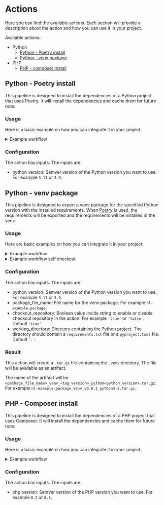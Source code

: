 # Actions

Here you can find the available actions. Each section will provide a description about the action and how you can use it in your project.

Available actions:

- Python
  - [Python - Poetry install](#python---poetry-install)
  - [Python - venv package](#python---venv-package)
- PHP
  - [PHP - composer install](#php---composer-install)

## Python - Poetry install

This pipeline is designed to install the dependencies of a Python project that uses Poetry. It will install the dependencies and cache them for future runs.

### Usage

Here is a basic example on how you can integrate it in your project.

<details>
  <summary>Example workflow</summary>

This workflow is executed automatically on push to the main branch, on a pull request and can also be executed manually from the actions tab `workflow_dispatch`.

In the code below you need to replace `<python_version>` with the Python version you want to use. For example `3.11` or `3.9`.

```yml
name: Build Python project

on:
  workflow_dispatch:
  pull_request:
  push:
    branches:
      - main

jobs:
  build-python:
    runs-on: ubuntu-latest
    steps:
      - name: Checkout repository
        uses: actions/checkout@v4

      # Using the action
      - name: Install dependencies
        uses: minvws/nl-irealisatie-generic-pipelines/.github/actions/poetry-install@main
        with:
          python_version: <python_version>
```

</details>

### Configuration

The action has inputs. The inputs are:

- python_version: Semver version of the Python version you want to use. For example `3.11` or `3.9`.

## Python - venv package

This pipeline is designed to export a venv package for the specified Python version with the installed requirements. When [Poetry](https://python-poetry.org/) is used, the requirements will be exported and the requirements will be installed in the venv.

### Usage

Here are basic examples on how you can integrate it in your project.

<details>
  <summary>Example workflow</summary>

This workflow is executed automatically on push of tags.

In the code below you need to replace the `<python_version>` and `<package_file_name>`. See the [configuration section](#configuration-1).

```yml
name: Build Python project

on:
  push:
    tags:
      - v*

jobs:
  venv-package:
    runs-on: ubuntu-latest
    steps:
      # Using the action
      - name: Build venv package
        uses: minvws/nl-irealisatie-generic-pipelines/.github/actions/python-venv-package@main
        with:
          python_version: <python_version>
          package_file_name: <package_file_name>

```

</details>

<details>
  <summary>Example workflow self checkout</summary>

This workflow is executed automatically on push of tags. The workflow will checkout the repo and the action won't. Now it is possible to run additional actions before using the venv package action.

In the code below you need to replace the `<python_version>` and `<package_file_name>`. See the [configuration section](#configuration-1).

```yml
name: Build Python project

on:
  push:
    tags:
      - v*

jobs:
  venv-package:
    runs-on: ubuntu-latest
    steps:
      - name: Checkout repository
        uses: actions/checkout@v4

      # Using the action
      - name: Build venv package
        uses: minvws/nl-irealisatie-generic-pipelines/.github/actions/python-venv-package@main
        with:
          python_version: <python_version>
          package_file_name: <package_file_name>
          checkout_repository: 'false'
```

</details>

### Configuration

The action has inputs. The inputs are:

- python_version: Semver version of the Python version you want to use. For example `3.11` or `3.9`.
- package_file_name: File name for the venv package. For example `nl-example-package`.
- checkout_repository: Boolean value inside string to enable or disable checkout repository
 in the action. For example `'true'` or `'false'`. Default `'true'`.
- working_directory: Directory containing the Python project. The directory should contain
 a `requirements.txt` file or a `pyproject.toml` file. Default `'.'`.

### Result

This action will create a `.tar.gz` file containing the `.venv` directory. The file will be available as an artifact.

The name of the artifact will be `<package_file_name>_venv_<tag_version>_python<python_version>.tar.gz`. For example `nl-example-package_venv_v0.0.1_python3.9.tar.gz`.

## PHP - Composer install

This pipeline is designed to install the dependencies of a PHP project that uses Composer. It will install the dependencies and cache them for future runs.

### Usage

Here is a basic example on how you can integrate it in your project.

<details>
  <summary>Example workflow</summary>

This workflow is executed automatically on push to the main branch, on a pull request and can also be executed manually from the actions tab `workflow_dispatch`.

In the code below you need to replace `<php_version>` with the PHP version you want to use. For example `8.3` (default) or `8.4`.

```yml
name: Build PHP project

on:
  workflow_dispatch:
  pull_request:
  push:
    branches:
      - main

jobs:
  build-python:
    runs-on: ubuntu-latest
    steps:
      - name: Checkout repository
        uses: actions/checkout@v4

      # Using the action
      - name: Install dependencies
        uses: minvws/nl-irealisatie-generic-pipelines/.github/actions/composer-install@main
        with:
          php_version: <php_version>
```

</details>

### Configuration

The action has inputs. The inputs are:

- php_version: Semver version of the PHP version you want to use. For example `8.2` or `8.3`.
